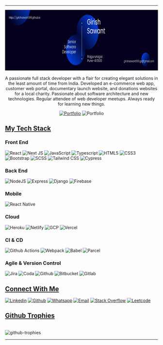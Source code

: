 <!-- <p align="center">
  <img src="./assets/images/hello.gif" alt="profile-welcome" height="350" />
</p> -->
<hr />

<p align="center">
  <img src="./assets/images/intro.png" alt="profile-welcome" height="200" />
</p>

<p align="center">
  A passionate full stack developer with a flair for creating elegant solutions
  in the least amount of time from India. Developed an e-commerce web app,
  customer web portal, documentary launch website, and donations websites for a
  local charity. Passionate about software architecture and new technologies.
  Regular attendee of web developer meetups. Always ready for learning new
  things.
</p>
<div align="center">

[![Portfolio](https://img.shields.io/badge/portfolio-%23039BE5.svg?style=for-the-badge&logo=iconify&logoColor=white)](https://girishsawant999.github.io)
![Portfolio](https://komarev.com/ghpvc/?username=girishsawant999&label=Profile%20views&color=022526&style=for-the-badge&color=2C98F0) 

</div>
  

## **<u>My Tech Stack</u>**
### Front End

![React](https://img.shields.io/badge/react-%2320232a.svg?style=for-the-badge&logo=react&logoColor=%2361DAFB) ![Next JS](https://img.shields.io/badge/Next-black?style=for-the-badge&logo=next.js&logoColor=white) ![JavaScript](https://img.shields.io/badge/javascript-%23323330.svg?style=for-the-badge&logo=javascript&logoColor=%23F7DF1E) ![Typescript](https://img.shields.io/badge/typescript-%2320232a.svg?style=for-the-badge&logo=typescript&logoColor=%#3178C6) ![HTML5](https://img.shields.io/badge/html5-%23E34F26.svg?style=for-the-badge&logo=html5&logoColor=white) ![CSS3](https://img.shields.io/badge/css3-%231572B6.svg?style=for-the-badge&logo=css3&logoColor=white) ![Bootstrap](https://img.shields.io/badge/bootstrap-%2335495e.svg?style=for-the-badge&logo=bootstrap&logoColor=%234FC08D) ![SCSS](https://img.shields.io/badge/SCSS-%23323330.svg?style=for-the-badge&logo=SASS&logoColor=%CC6699) ![Tailwind CSS](https://img.shields.io/badge/tailwind%20css-%2335495e.svg?style=for-the-badge&logo=tailwindcss&logoColor=%234FC08D) ![Cypress](https://img.shields.io/badge/cypress-black.svg?style=for-the-badge&logo=cypress&logoColor=%#17202C)<br/>

### Back End

![NodeJS](https://img.shields.io/badge/node.js-6DA55F?style=for-the-badge&logo=node.js&logoColor=white) ![Express](https://img.shields.io/badge/express-%23CC0000.svg?style=for-the-badge&logo=express&logoColor=white) ![Django](https://img.shields.io/badge/django-%23323330.svg?style=for-the-badge&logo=django&logoColor=%092E20) ![Firebase](https://img.shields.io/badge/firebase-%23039BE5.svg?style=for-the-badge&logo=firebase) <br/>

### Mobile

![React Native](https://img.shields.io/badge/react_native-%2320232a.svg?style=for-the-badge&logo=react&logoColor=%2361DAFB) <br/>

### Cloud

![Heroku](https://img.shields.io/badge/heroku-%23430098.svg?style=for-the-badge&logo=heroku&logoColor=white) ![Netlify](https://img.shields.io/badge/netlify-%23CC0000.svg?style=for-the-badge&logo=netlify&logoColor=white) ![GCP](https://img.shields.io/badge/GCP-blue.svg?style=for-the-badge&logo=google-cloud&logoColor=white) ![Vercel](https://img.shields.io/badge/vercel-%23000000.svg?style=for-the-badge&logo=vercel&logoColor=white) <br/>

### CI & CD

![Github Actions](https://img.shields.io/badge/github%20actions-%23323330.svg?style=for-the-badge&logo=github-actions&logoColor=%#2088FF)
![Webpack](https://img.shields.io/badge/webpack-%238DD6F9.svg?style=for-the-badge&logo=webpack&logoColor=black) ![Babel](https://img.shields.io/badge/babel-%23F7DF1E.svg?style=for-the-badge&logo=babel&logoColor=black) ![Parcel](https://img.shields.io/badge/Parcel-%23CF4647.svg?style=for-the-badge&logo=dropbox&logoColor=white) <br/>

### Agile & Version Control

![Jira](https://img.shields.io/badge/jira-%230A0FFF.svg?style=for-the-badge&logo=jira&logoColor=white) ![Coda](https://img.shields.io/badge/coda-%6162234.svg?style=for-the-badge&logo=coda&logoColor=white) ![Github](https://img.shields.io/badge/github-black.svg?style=for-the-badge&logo=github&logoColor=white) ![Bitbucket](https://img.shields.io/badge/bitbucket-%230A0FFF.svg?style=for-the-badge&logo=bitbucket&logoColor=white) ![Gitlab](https://img.shields.io/badge/gitlab-%23E34F11.svg?style=for-the-badge&logo=gitlab&logoColor=white) <br/>


## **<u>Connect With Me</u>**

[![Linkedin](https://img.shields.io/badge/linked%20in-blue.svg?style=for-the-badge&logo=linkedin&logoColor=white)](https://linkedin.com/in/girishsawant999)
[![Github](https://img.shields.io/badge/github-black.svg?style=for-the-badge&logo=github&logoColor=white)](https://github.com/girishsawant999)
[![Whatsapp](https://img.shields.io/badge/whatsapp-%2300FF00.svg?style=for-the-badge&logo=whatsapp&logoColor=white)](https://api.whatsapp.com/send/?phone=918796456149&text=I+read+your+portfolio.+I%27m+&type=phone_number&app_absent=0)
[![Email](https://img.shields.io/badge/email-red.svg?style=for-the-badge&logo=gmail&logoColor=white)](mailto:girishsawant999.gs@gmail.com)
[![Stack Overflow](https://img.shields.io/badge/stack%20overflow-%2320232a.svg?style=for-the-badge&logo=stack-overflow&logoColor=white)](https://stackoverflow.com/users/13732827/girish-sawant)
[![Leetcode](https://img.shields.io/badge/leetcode-%23430098.svg?style=for-the-badge&logo=leetcode&logoColor=white)](https://leetcode.com/girishsawant999/)
<br>

## **<u>Github Trophies</u>**

<br/>
  <img
    src="https://github-profile-trophy.vercel.app/?username=girishsawant999&row=1&margin-w=15&margin-h=15&size=100&color=0e75b6&style=flat&color=2c98f0"
    alt="github-trophies"
  />

---
